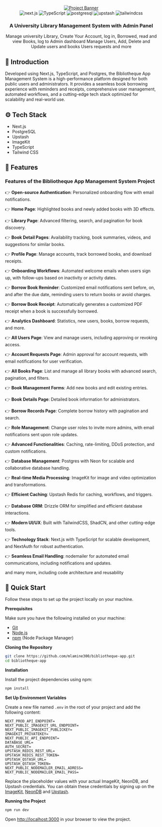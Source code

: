 <div align="center">
  <br />
    <a href="https://github.com/mlamine300/bibliotheque-app" target="_blank">
      <img src="https://ik.imagekit.io/lamine300/Slice%201.png" alt="Project Banner">
    </a>
  <br />

  <div>
    <img src="https://img.shields.io/badge/-Next_JS-black?style=for-the-badge&logoColor=white&logo=nextdotjs&color=000000" alt="next.js" />
    <img src="https://img.shields.io/badge/-TypeScript-black?style=for-the-badge&logoColor=white&logo=typescript&color=3178C6" alt="TypeScript" />
    <img src="https://img.shields.io/badge/-PostgreSQL-black?style=for-the-badge&logoColor=white&logo=postgresql&color=4169E1" alt="postgresql" />
    <img src="https://img.shields.io/badge/-Upstash-black?style=for-the-badge&logoColor=white&logo=upstash&color=00E9A3" alt="upstash" />
    <img src="https://img.shields.io/badge/-Tailwind_CSS-black?style=for-the-badge&logoColor=white&logo=tailwindcss&color=06B6D4" alt="tailwindcss" />
  </div>

  <h3 align="center">A University Library Management System with Admin Panel</h3>

   <div align="center">
Manage university Library, Create Your Account, log in, Borrowed, read and view Books, log to Admin dashboard Manage Users, Add, Delete and Update users and books Users requests and more
    </div>
</div>




## <a name="introduction">🤖 Introduction</a>

Developed using Next.js, TypeScript, and Postgres, the Bibliotheque App Management System is a high-performance platform designed for both public users and administrators. It provides a seamless book borrowing experience with reminders and receipts, comprehensive user management, automated workflows, and a cutting-edge tech stack optimized for scalability and real-world use.



## <a name="tech-stack">⚙️ Tech Stack</a>

- Next.js
- PostgreSQL
- Upstash
- ImageKit
- TypeScript
- Tailwind CSS

## <a name="features">🔋 Features</a>

### Features of the Bibliotheque App Management System Project

👉 **Open-source Authentication**: Personalized onboarding flow with email notifications.  

👉 **Home Page**: Highlighted books and newly added books with 3D effects.  

👉 **Library Page**: Advanced filtering, search, and pagination for book discovery.  

👉 **Book Detail Pages**: Availability tracking, book summaries, videos, and suggestions for similar books.  

👉 **Profile Page**: Manage accounts, track borrowed books, and download receipts.  

👉 **Onboarding Workflows**: Automated welcome emails when users sign up, with follow-ups based on inactivity or activity dates.  

👉 **Borrow Book Reminder**: Customized email notifications sent before, on, and after the due date, reminding users to return books or avoid charges. 

👉 **Borrow Book Receipt**: Automatically generates a customized PDF receipt when a book is successfully borrowed.  

👉 **Analytics Dashboard**: Statistics, new users, books, borrow requests, and more.  

👉 **All Users Page**: View and manage users, including approving or revoking access.  

👉 **Account Requests Page**: Admin approval for account requests, with email notifications for user verification.  

👉 **All Books Page**: List and manage all library books with advanced search, pagination, and filters. 

👉 **Book Management Forms**: Add new books and edit existing entries.  

👉 **Book Details Page**: Detailed book information for administrators.  

👉 **Borrow Records Page**: Complete borrow history with pagination and search.  

👉 **Role Management**: Change user roles to invite more admins, with email notifications sent upon role updates. 

👉 **Advanced Functionalities**: Caching, rate-limiting, DDoS protection, and custom notifications.  

👉 **Database Management**: Postgres with Neon for scalable and collaborative database handling.  

👉 **Real-time Media Processing**: ImageKit for image and video optimization and transformations. 

👉 **Efficient Caching**: Upstash Redis for caching, workflows, and triggers.  

👉 **Database ORM**: Drizzle ORM for simplified and efficient database interactions.  

👉 **Modern UI/UX**: Built with TailwindCSS, ShadCN, and other cutting-edge tools.  

👉 **Technology Stack**: Next.js with TypeScript for scalable development, and NextAuth for robust authentication.  

👉 **Seamless Email Handling**: nodemailer for automated email communications, including notifications and updates.  

and many more, including code architecture and reusability 

## <a name="quick-start">🤸 Quick Start</a>

Follow these steps to set up the project locally on your machine.

**Prerequisites**

Make sure you have the following installed on your machine:

- [Git](https://git-scm.com/)
- [Node.js](https://nodejs.org/en)
- [npm](https://www.npmjs.com/) (Node Package Manager)

**Cloning the Repository**

```bash
git clone https://github.com/mlamine300/bibliotheque-app.git
cd bibliotheque-app
```

**Installation**

Install the project dependencies using npm:

```bash
npm install
```

**Set Up Environment Variables**

Create a new file named `.env` in the root of your project and add the following content:

```env
NEXT_PROD_API_ENDPOINT=
NEXT_PUBLIC_IMAGEKIT_URL_ENDPOINT=
NEXT_PUBLIC_IMAGEKIT_PUBLICKEY=
IMAGEKIT_PRIVATEKEY=
NEXT_PUBLIC_API_ENDPOINT=
DATABASE_URL=
AUTH_SECRET=
UPSTASH_REDIS_REST_URL=
UPSTASH_REDIS_REST_TOKEN=
UPSTASH_QSTASH_URL=
UPSTASH_QSTASH_TOKEN=
NEXT_PUBLIC_NODEMAILER_EMAIL_ADRESS=
NEXT_PUBLIC_NODEMAILER_EMAIL_PASS=

```

Replace the placeholder values with your actual ImageKit, NeonDB, and Upstash credentials. You can obtain these credentials by signing up on the [ImageKit](https://imagekit.io/), [NeonDB](https://fyi.neon.tech/) and [Upstash](https://upstash.com/). 

**Running the Project**

```bash
npm run dev
```

Open [http://localhost:3000](http://localhost:3000) in your browser to view the project.



